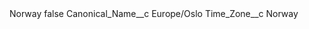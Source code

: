 <?xml version="1.0" encoding="UTF-8"?>
<CustomMetadata xmlns="http://soap.sforce.com/2006/04/metadata" xmlns:xsi="http://www.w3.org/2001/XMLSchema-instance" xmlns:xsd="http://www.w3.org/2001/XMLSchema">
    <label>Norway</label>
    <protected>false</protected>
    <values>
        <field>Canonical_Name__c</field>
        <value xsi:type="xsd:string">Europe/Oslo</value>
    </values>
    <values>
        <field>Time_Zone__c</field>
        <value xsi:type="xsd:string">Norway</value>
    </values>
</CustomMetadata>
